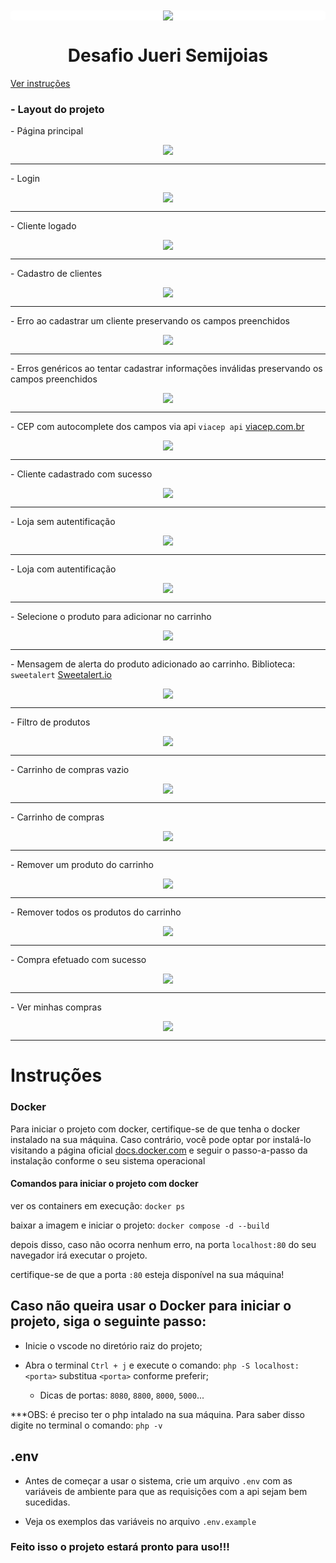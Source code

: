 
<div style="background: #fff; text-align: center; border-radius: 5px; margin: 10px 0;">
  <img src="./views/assets/images/readme/pages/logo.png" />
</div>

<h1 style="text-align: center;">
  Desafio Jueri Semijoias
</h1>

<a href="#instructions" style="margin: 5px 0;">
  Ver instruções
</a>

<h3>
  - Layout do projeto
</h3>

<p>
  - Página principal
</p>

<div style=" text-align: center; border-radius: 5px; margin: 10px 0;">
  <img src="./views/assets/images/readme/gif/dashboard.gif" />
</div>

<hr>

<p>
  - Login
</p>

<div style=" text-align: center; border-radius: 5px; margin: 10px 0;">
  <img src="./views/assets/images/readme/pages/page-login.png" />
</div>

<hr>

<p>
  - Cliente logado 
</p>

<div style=" text-align: center; border-radius: 5px; margin: 10px 0;">
  <img src="./views/assets/images/readme/pages/login-auth.png" />
</div>

<hr>

<p>
  - Cadastro de clientes 
</p>

<div style=" text-align: center; border-radius: 5px; margin: 10px 0;">
  <img src="./views/assets/images/readme/pages/register.png" />
</div>

<hr>

<p>
  - Erro ao cadastrar um cliente preservando os campos preenchidos
</p>

<div style=" text-align: center; border-radius: 5px; margin: 10px 0;">
  <img src="./views/assets/images/readme/pages/register-error-alert.png" />
</div>

<hr>

<p>
  - Erros genéricos ao tentar cadastrar informações inválidas preservando os campos preenchidos
</p>

<div style=" text-align: center; border-radius: 5px; margin: 10px 0;">
  <img src="./views/assets/images/readme/pages/register-erros-log.png" />
</div>

<hr>

<p>
  - CEP com autocomplete dos campos via api <code>viacep api</code> 
  <a href="https://viacep.com.br/">viacep.com.br</a>
</p>

<div style=" text-align: center; border-radius: 5px; margin: 10px 0;">
  <img src="./views/assets/images/readme/pages/cep-autocomplete.png" />
</div>

<hr>

<p>
  - Cliente cadastrado com sucesso
</p>

<div style=" text-align: center; border-radius: 5px; margin: 10px 0;">
  <img src="./views/assets/images/readme/pages/register-success.png" />
</div>

<hr>

<p>
  - Loja sem autentificação
</p>

<div style=" text-align: center; border-radius: 5px; margin: 10px 0;">
  <img src="./views/assets/images/readme/gif/shop.gif" />
</div>

<hr>

<p>
  - Loja com autentificação
</p>

<div style=" text-align: center; border-radius: 5px; margin: 10px 0;">
  <img src="./views/assets/images/readme/gif/shop-auth.gif" />
</div>

<hr>

<p>
  - Selecione o produto para adicionar no carrinho
</p>

<div style=" text-align: center; border-radius: 5px; margin: 10px 0;">
  <img src="./views/assets/images/readme/pages/product-select.png" />
</div>

<hr>

<p>
  - Mensagem de alerta do produto adicionado ao carrinho.
  Biblioteca: <code>sweetalert</code>  
  <a href="https://sweetalert2.github.io/#examples">
  Sweetalert.io
  </a>
</p>

<div style=" text-align: center; border-radius: 5px; margin: 10px 0;">
  <img src="./views/assets/images/readme/pages/product-add.png" />
</div>

<hr>

<p>
  - Filtro de produtos
</p>

<div style=" text-align: center; border-radius: 5px; margin: 10px 0;">
  <img src="./views/assets/images/readme/gif/search-product.gif" />
</div>

<hr>

<p>
  - Carrinho de compras vazio
</p>

<div style=" text-align: center; border-radius: 5px; margin: 10px 0;">
  <img src="./views/assets/images/readme/pages/cart-empty.png" />
</div>

<hr>

<p>
  - Carrinho de compras
</p>

<div style=" text-align: center; border-radius: 5px; margin: 10px 0;">
  <img src="./views/assets/images/readme/pages/cart.png" />
</div>

<hr>

<p>
  - Remover um produto do carrinho
</p>

<div style=" text-align: center; border-radius: 5px; margin: 10px 0;">
  <img src="./views/assets/images/readme/pages/cart-remove-item.png" />
</div>

<hr>

<p>
  - Remover todos os produtos do carrinho
</p>

<div style=" text-align: center; border-radius: 5px; margin: 10px 0;">
  <img src="./views/assets/images/readme/pages/cart-remove-all.png" />
</div>

<hr>

<p>
  - Compra efetuado com sucesso
</p>

<div style=" text-align: center; border-radius: 5px; margin: 10px 0;">
  <img src="./views/assets/images/readme/pages/cart-finish.png" />
</div>

<hr>

<p>
  - Ver minhas compras
</p>

<div style=" text-align: center; border-radius: 5px; margin: 10px 0;">
  <img src="./views/assets/images/readme/pages/shopping.png" />
</div>

<hr>

<h1 id="instructions">
  Instruções 
</h1>


<h3>
  Docker
</h3>

<p>
  Para iniciar o projeto com docker, certifique-se de que tenha o docker instalado na sua máquina. Caso contrário, você pode optar por instalá-lo visitando a página oficial <a href="https://docs.docker.com/engine/install/">docs.docker.com</a> e seguir o passo-a-passo da instalação conforme o seu sistema operacional
</p>

<h4>
  Comandos para iniciar o projeto com docker
</h4>

ver os containers em execução: `docker ps`

baixar a imagem e iniciar o projeto: `docker compose -d --build`

depois disso, caso não ocorra nenhum erro, na porta `localhost:80` do seu navegador irá executar o projeto.

certifique-se de que a porta `:80` esteja disponível na sua máquina!

## Caso não queira usar o Docker para iniciar o projeto, siga o seguinte passo:

- Inicie o vscode no diretório raiz do projeto;

- Abra o terminal `Ctrl + j` e execute o comando: `php -S localhost:<porta>` substitua `<porta>` conforme preferir;

  - Dicas de portas: `8080`, `8800`, `8000`, `5000`...

***OBS: é preciso ter o php intalado na sua máquina. Para saber disso digite no terminal o comando: `php -v`

## .env

- Antes de começar a usar o sistema, crie um arquivo `.env` com as variáveis de ambiente para que as requisições com a api sejam bem sucedidas.

- Veja os exemplos das variáveis no arquivo `.env.example`

### Feito isso o projeto estará pronto para uso!!! 

